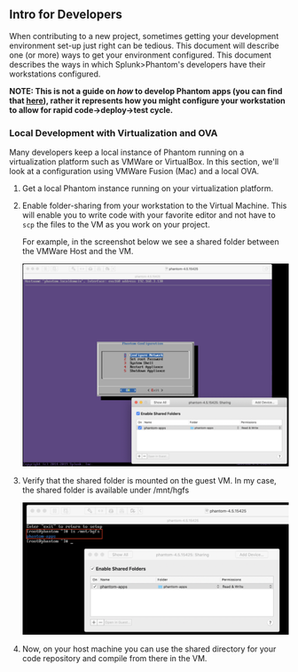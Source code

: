 ## Intro for Developers
When contributing to a new project, sometimes getting your development environment set-up just right can be tedious. This document will describe one (or more) ways to get your environment configured. This document describes the ways in which Splunk>Phantom's developers have their workstations configured.

**NOTE: This is not a guide on _how_ to develop Phantom apps (you can find that [here](https://my.phantom.us/4.5/docs/appdev/overview)), rather it represents how you might configure your workstation to allow for rapid code->deploy->test cycle.**

### Local Development with Virtualization and OVA
Many developers keep a local instance of Phantom running on a virtualization platform such as VMWare or VirtualBox. In this section, we'll look at a configuration using VMWare Fusion (Mac) and a local OVA.

1. Get a local Phantom instance running on your virtualization platform. 
1. Enable folder-sharing from your workstation to the Virtual Machine. This will enable you to write code with your favorite editor and not have to `scp` the files to the VM as you work on your project.
    
    For example, in the screenshot below we see a shared folder between the VMWare Host and the VM.

    ![Shared Folder](Images/DEV_WORKFLOW-shared_folder.png)

1. Verify that the shared folder is mounted on the guest VM. In my case, the shared folder is available under /mnt/hgfs

    ![Shared Folder](Images/DEV_WORKFLOW-shared_folder_2.png)

1. Now, on your host machine you can use the shared directory for your code repository and compile from there in the VM.

